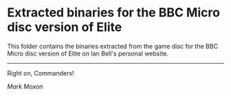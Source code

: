 # Extracted binaries for the BBC Micro disc version of Elite

This folder contains the binaries extracted from the game disc for the BBC Micro disc version of Elite on Ian Bell's personal website.

---

Right on, Commanders!

_Mark Moxon_
